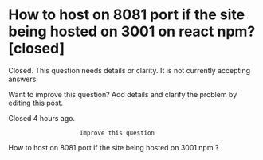 
# How to host on 8081 port if the site being hosted on 3001 on react npm? [closed]







Closed. This question needs details or clarity. It is not currently accepting answers.
                        
                    










Want to improve this question? Add details and clarify the problem by editing this post.


Closed 4 hours ago.







                        Improve this question
                    



How to host on 8081 port if the site being hosted on 3001 npm ?

        